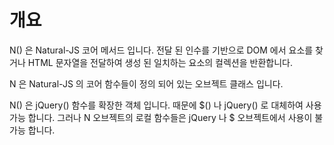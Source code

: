 개요
===

N() 은 Natural-JS 코어 메서드 입니다. 전달 된 인수를 기반으로 DOM 에서 요소를 찾거나 HTML 문자열을 전달하여 생성 된 일치하는 요소의 컬렉션을 반환합니다.

N 은 Natural-JS 의 코어 함수들이 정의 되어 있는 오브젝트 클래스 입니다.

<p class="alert">N() 은 jQuery() 함수를 확장한 객체 입니다. 때문에 $() 나 jQuery() 로 대체하여 사용 가능 합니다. 그러나 N 오브젝트의 로컬 함수들은 jQuery 나 $ 오브젝트에서 사용이 불 가능 합니다.</p>
